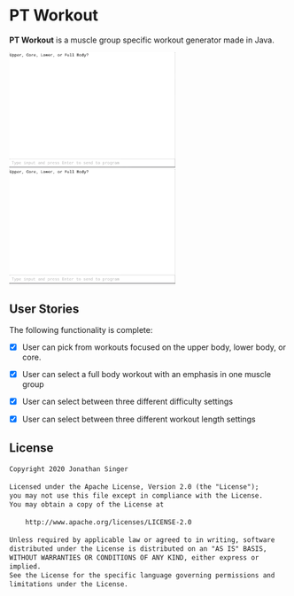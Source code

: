 # PT Workout 

**PT Workout** is a muscle group specific workout generator made in Java.

<img src='./Walkthrough1.gif' title='Walkthrough' width='300' alt='Walkthrough' />


<img src='./Walkthrough2.gif' title='Walkthrough' width='300' alt='Walkthrough' />

## User Stories

The following functionality is complete:
* [X] User can pick from workouts focused on the upper body, lower body, or core.
* [X] User can select a full body workout with an emphasis in one muscle group
* [X] User can select between three different difficulty settings
* [X] User can select between three different workout length settings


## License

    Copyright 2020 Jonathan Singer

    Licensed under the Apache License, Version 2.0 (the "License");
    you may not use this file except in compliance with the License.
    You may obtain a copy of the License at

        http://www.apache.org/licenses/LICENSE-2.0

    Unless required by applicable law or agreed to in writing, software
    distributed under the License is distributed on an "AS IS" BASIS,
    WITHOUT WARRANTIES OR CONDITIONS OF ANY KIND, either express or implied.
    See the License for the specific language governing permissions and
    limitations under the License.

